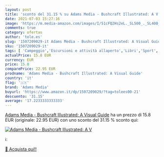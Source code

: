```yaml
---
layout: post
title: 'sconto del 31.15 % su Adams Media - Bushcraft Illustrated: A V  '
date: 2021-07-03 15:27:16
image: 'https://m.media-amazon.com/images/I/51cFQ2Hs2eL._SL500_._SL400_.jpg'
comments: true
category: ofertas
author: 'tole.es'
slug: '1507209029-it Adams Media - Bushcraft Illustrated: A Visual Guide'
sku: '1507209029-it'
tags: [ 'Campeggio','Escursioni e attività allaperto','Libri','Sport','Tecniche di sopravvivenza','adams media', ]
actualPrice: 15.8 EUR
currency: EUR
price: 15.8
comparePrice: 22.95 EUR
prodname: 'Adams Media - Bushcraft Illustrated: A Visual Guide'
country: 'it'
flag: '🇮🇹'
brand: 'Adams Media'
buyurl: 'https://www.amazon.it/dp/1507209029/?tag=tolees00-21'
descuento: '31.15'
average: '17.2233333333333'
---
```


[Adams Media - Bushcraft Illustrated: A Visual Guide](https://www.amazon.it/dp/1507209029/?tag=tolees00-21) ha un prezzo di 15.8 EUR (originale: 22.95 EUR) con uno sconto del 31.15 % sconto qui:

[![Adams Media - Bushcraft Illustrated: A V](https://m.media-amazon.com/images/I/51cFQ2Hs2eL._SL500_._SL400_.jpg)](https://www.amazon.it/dp/1507209029/?tag=tolees00-21)

ℹ️:


[🛒 Acquista qui!!](https://www.amazon.it/dp/1507209029/?tag=tolees00-21)
